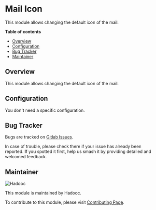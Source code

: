 # Mail Icon

This module allows changing the default icon of the mail.

**Table of contents**

- [Overview](#overview)
- [Configuration](#configuration)
- [Bug Tracker](#bug-tracker)
- [Maintainer](#maintainer)

## Overview

This module allows changing the default icon of the mail.

## Configuration

You don't need a specific configuration.

## Bug Tracker

Bugs are tracked on [Gitlab Issues](https://gitlab.com/hadooc/odoo/base/issues).

In case of trouble, please check there if your issue has already been reported. If you
spotted it first, help us smash it by providing detailed and welcomed feedback.

## Maintainer

![Hadooc](https://hadooc.com/logo)

This module is maintained by Hadooc.

To contribute to this module, please visit
[Contributing Page](https://gitlab.com/hadooc/extra/wikis/Contributing).
